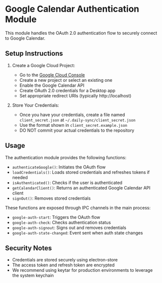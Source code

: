 # Google Calendar Authentication Module

This module handles the OAuth 2.0 authentication flow to securely connect to Google Calendar.

## Setup Instructions

1. Create a Google Cloud Project:
   - Go to the [Google Cloud Console](https://console.cloud.google.com/)
   - Create a new project or select an existing one
   - Enable the Google Calendar API
   - Create OAuth 2.0 credentials for a Desktop app
   - Set appropriate redirect URIs (typically http://localhost)

2. Store Your Credentials:
   - Once you have your credentials, create a file named `client_secret.json` at `~/.daily-sync/client_secret.json`
   - Use the format shown in `client_secret.example.json`
   - DO NOT commit your actual credentials to the repository

## Usage

The authentication module provides the following functions:

- `authenticateGoogle()`: Initiates the OAuth flow
- `loadCredentials()`: Loads stored credentials and refreshes tokens if needed
- `isAuthenticated()`: Checks if the user is authenticated
- `getCalendarClient()`: Returns an authenticated Google Calendar API client
- `signOut()`: Removes stored credentials

These functions are exposed through IPC channels in the main process:

- `google-auth-start`: Triggers the OAuth flow
- `google-auth-check`: Checks authentication status
- `google-auth-signout`: Signs out and removes credentials
- `google-auth-state-changed`: Event sent when auth state changes

## Security Notes

- Credentials are stored securely using electron-store
- The access token and refresh token are encrypted
- We recommend using keytar for production environments to leverage the system keychain